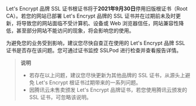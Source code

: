Let's Encrypt 品牌 SSL 证书根证书将于**2021年9月30日**停用旧版根证书（Root CA）。若您的网站已部署 Let's Encrypt 品牌的 SSL 证书并在过期前未及时更新，将导致您的网站面临不受计算机、设备或 Web 浏览器信任，网站兼容性降低，甚至部分网站不能访问的现象，将会影响您的使用。

为避免您的业务受到影响，建议您尽快自查正在使用的 Let's Encrypt 品牌 SSL 证书是否存在该问题。您可通过证书监控 SSLPod 进行检查并查看报告详情。

> **说明**
> 
> - 若存在以上问题，建议您尽快更新为其他品牌的 SSL 证书，从源头上避免 Let's Encrypt 根证书过期带来的一系列问题。
> - 因腾讯云未售卖颁发 Let's Encrypt 品牌证书，若您使用腾讯云颁发的 SSL 证书，可忽略该说明。
